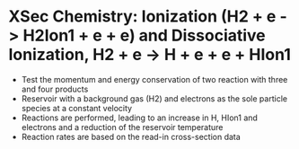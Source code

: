 # XSec Chemistry: Ionization (H2 + e -> H2Ion1 + e + e) and Dissociative Ionization, H2 + e -> H + e + e + HIon1
* Test the momentum and energy conservation of two reaction with three and four products
* Reservoir with a background gas (H2) and electrons as the sole particle species at a constant velocity
* Reactions are performed, leading to an increase in H, HIon1 and electrons and a reduction of the reservoir temperature
* Reaction rates are based on the read-in cross-section data